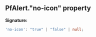 ## PfAlert."no-icon" property

**Signature:**

```typescript
'no-icon': "true" | "false" | null;
```
